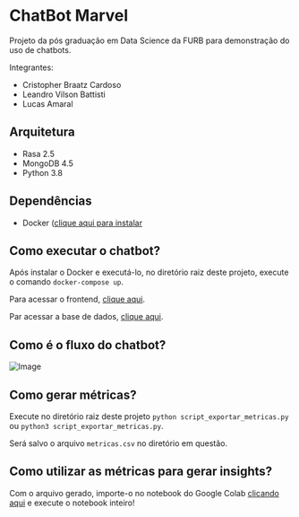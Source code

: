 # ChatBot Marvel

Projeto da pós graduação em Data Science da FURB para demonstração do uso de chatbots.

Integrantes:
- Cristopher Braatz Cardoso
- Leandro Vilson Battisti
- Lucas Amaral

## Arquitetura

- Rasa 2.5
- MongoDB 4.5
- Python 3.8

## Dependências

- Docker ([clique aqui para instalar](https://www.docker.com/products/docker-desktop)

## Como executar o chatbot?

Após instalar o Docker e executá-lo, no diretório raiz deste projeto, execute o comando `docker-compose up`.

Para acessar o frontend, [clique aqui](http://localhost:8000).

Par acessar a base de dados, [clique aqui](http://localhost:8081).

## Como é o fluxo do chatbot?

![Image](/https://github.com/asengardeon/chatbot_marvel/blob/main/fluxo_conversa_chatbot_mavel.png)

## Como gerar métricas?

Execute no diretório raiz deste projeto `python script_exportar_metricas.py` ou `python3 script_exportar_metricas.py`.

Será salvo o arquivo `metricas.csv` no diretório em questão.

## Como utilizar as métricas para gerar insights?

Com o arquivo gerado, importe-o no notebook do Google Colab [clicando aqui](https://colab.research.google.com/drive/1dHt-hmedM7aH5Em7VCeT6A_JQPxADDZ_?usp=sharing) e execute o notebook inteiro!
